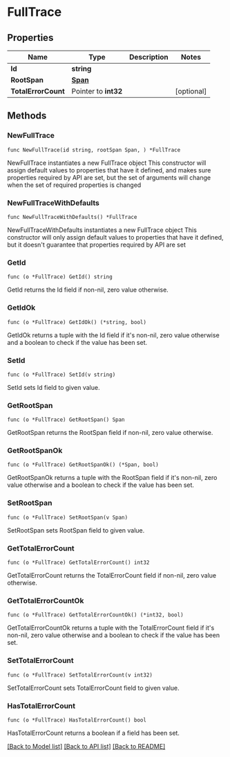 # FullTrace

## Properties

Name | Type | Description | Notes
------------ | ------------- | ------------- | -------------
**Id** | **string** |  | 
**RootSpan** | [**Span**](Span.md) |  | 
**TotalErrorCount** | Pointer to **int32** |  | [optional] 

## Methods

### NewFullTrace

`func NewFullTrace(id string, rootSpan Span, ) *FullTrace`

NewFullTrace instantiates a new FullTrace object
This constructor will assign default values to properties that have it defined,
and makes sure properties required by API are set, but the set of arguments
will change when the set of required properties is changed

### NewFullTraceWithDefaults

`func NewFullTraceWithDefaults() *FullTrace`

NewFullTraceWithDefaults instantiates a new FullTrace object
This constructor will only assign default values to properties that have it defined,
but it doesn't guarantee that properties required by API are set

### GetId

`func (o *FullTrace) GetId() string`

GetId returns the Id field if non-nil, zero value otherwise.

### GetIdOk

`func (o *FullTrace) GetIdOk() (*string, bool)`

GetIdOk returns a tuple with the Id field if it's non-nil, zero value otherwise
and a boolean to check if the value has been set.

### SetId

`func (o *FullTrace) SetId(v string)`

SetId sets Id field to given value.


### GetRootSpan

`func (o *FullTrace) GetRootSpan() Span`

GetRootSpan returns the RootSpan field if non-nil, zero value otherwise.

### GetRootSpanOk

`func (o *FullTrace) GetRootSpanOk() (*Span, bool)`

GetRootSpanOk returns a tuple with the RootSpan field if it's non-nil, zero value otherwise
and a boolean to check if the value has been set.

### SetRootSpan

`func (o *FullTrace) SetRootSpan(v Span)`

SetRootSpan sets RootSpan field to given value.


### GetTotalErrorCount

`func (o *FullTrace) GetTotalErrorCount() int32`

GetTotalErrorCount returns the TotalErrorCount field if non-nil, zero value otherwise.

### GetTotalErrorCountOk

`func (o *FullTrace) GetTotalErrorCountOk() (*int32, bool)`

GetTotalErrorCountOk returns a tuple with the TotalErrorCount field if it's non-nil, zero value otherwise
and a boolean to check if the value has been set.

### SetTotalErrorCount

`func (o *FullTrace) SetTotalErrorCount(v int32)`

SetTotalErrorCount sets TotalErrorCount field to given value.

### HasTotalErrorCount

`func (o *FullTrace) HasTotalErrorCount() bool`

HasTotalErrorCount returns a boolean if a field has been set.


[[Back to Model list]](../README.md#documentation-for-models) [[Back to API list]](../README.md#documentation-for-api-endpoints) [[Back to README]](../README.md)


